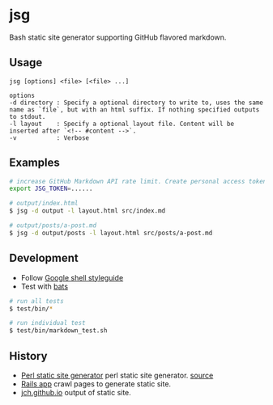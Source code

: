 # jsg

Bash static site generator supporting GitHub flavored markdown.

## Usage

    jsg [options] <file> [<file> ...]

    options
    -d directory : Specify a optional directory to write to, uses the same name as `file`, but with an html suffix. If nothing specified outputs to stdout.
    -l layout    : Specify a optional layout file. Content will be inserted after `<!-- #content -->`.
    -v           : Verbose

## Examples

```sh
# increase GitHub Markdown API rate limit. Create personal access token with no permissions
export JSG_TOKEN=......

# output/index.html
$ jsg -d output -l layout.html src/index.md

# output/posts/a-post.md
$ jsg -d output/posts -l layout.html src/posts/a-post.md
```

## Development

* Follow [Google shell styleguide](https://google.github.io/styleguide/shell.xml)
* Test with [bats](https://github.com/sstephenson/bats)

```sh
# run all tests
$ test/bin/*

# run individual test
$ test/bin/markdown_test.sh
```

## History

* [Perl static site generator](http://jch.github.io/articles/2008/01/27/flaco-blog.html) perl static site generator. [source](https://github.com/jch/blog)
* [Rails app](https://github.com/jch/whatcodecraves.com) crawl pages to generate static site.
* [jch.github.io](https://github.com/jch/jch.github.io) output of static site.
